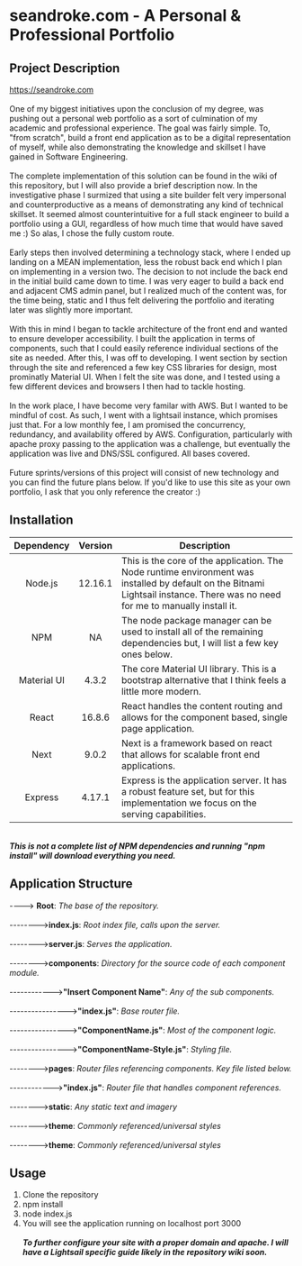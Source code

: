 # seandroke.com - A Personal & Professional Portfolio

## Project Description
<a href="https://seandroke.com" target="_blank">https://seandroke.com</a>
<br /><br />
One of my biggest initiatives upon the conclusion of my degree, was pushing out a personal web portfolio as a sort of
culmination of my academic and professional experience. The goal was fairly simple. To, "from scratch", build a front end application as to
be a digital representation of myself, while also demonstrating the knowledge and skillset I have gained in Software Engineering.
<br /><br />
The complete implementation of this solution can be found in the wiki of this repository, but I will also provide a brief description now.
In the investigative phase I surmized that using a site builder felt very impersonal and counterproductive as a means of demonstrating any
kind of technical skillset. It seemed almost counterintuitive for a full stack engineer to build a portfolio using a GUI, regardless of how much
time that would have saved me :) So alas, I chose the fully custom route.
<br /><br />
Early steps then involved determining a technology stack, where I ended up landing on a MEAN implementation, less the robust back end which
I plan on implementing in a version two. The decision to not include the back end in the initial build came down to time. I was very eager to build
a back end and adjacent CMS admin panel, but I realized much of the content was, for the time being, static and I thus felt delivering the portfolio and
iterating later was slightly more important.
<br /><br />
With this in mind I began to tackle architecture of the front end and wanted to ensure developer accessibility. I built the application in terms of
components, such that I could easily reference individual sections of the site as needed. After this, I was off to developing. I went section by section through
the site and referenced a few key CSS libraries for design, most prominatly Material UI. When I felt the site was done, and I tested using a few different
devices and browsers I then had to tackle hosting.
<br /><br />
In the work place, I have become very familar with AWS. But I wanted to be mindful of cost. As such, I went with a lightsail instance, which promises just that.
For a low monthly fee, I am promised the concurrency, redundancy, and availability offered by AWS. Configuration, particularly with apache proxy passing to the
application was a challenge, but eventually the application was live and DNS/SSL configured. All bases covered.
<br /><br />
Future sprints/versions of this project will consist of new technology and you can find the future plans below. If you'd like to use this site as your own portfolio,
I ask that you only reference the creator :)


## Installation
| Dependency | Version | Description |
| :--------: | :-----: | ----------- |
| Node.js | 12.16.1 | This is the core of the application. The Node runtime environment was installed by default on the Bitnami Lightsail instance. There was no need for me to manually install it. |
| NPM | NA | The node package manager can be used to install all of the remaining dependencies but, I will list a few key ones below. |
| Material UI | 4.3.2 | The core Material UI library. This is a bootstrap alternative that I think feels a little more modern. |
| React | 16.8.6 | React handles the content routing and allows for the component based, single page application. |
| Next | 9.0.2 | Next is a framework based on react that allows for scalable front end applications. |
| Express | 4.17.1 | Express is the application server. It has a robust feature set, but for this implementation we focus on the serving capabilities. |
<br />
<i><strong>This is not a complete list of NPM dependencies and running "npm install" will download everything you need.</i></strong>

## Application Structure
----> <strong>Root</strong>:<i> The base of the repository.</i>
<br /><br />
--------><strong>index.js</strong>:<i> Root index file, calls upon the server. </i>
<br /><br />
--------><strong>server.js</strong>:<i> Serves the application. </i>
<br /><br />
--------><strong>components</strong>:<i> Directory for the source code of each component module.</i>
<br /><br />
------------><strong>"Insert Component Name"</strong>:<i> Any of the sub components.</i>
<br /><br />
----------------><strong>"index.js"</strong>:<i> Base router file.</i>
<br /><br />
----------------><strong>"ComponentName.js"</strong>:<i> Most of the component logic.</i>
<br /><br />
----------------><strong>"ComponentName-Style.js"</strong>:<i> Styling file.</i>
<br /><br />
--------><strong>pages</strong>:<i> Router files referencing components. Key file listed below.</i>
<br /><br />
------------><strong>"index.js"</strong>:<i> Router file that handles component references.</i>
<br /><br />
--------><strong>static</strong>:<i> Any static text and imagery</i>
<br /><br />
--------><strong>theme</strong>:<i> Commonly referenced/universal styles</i>
<br /><br />
--------><strong>theme</strong>:<i> Commonly referenced/universal styles</i>

## Usage

1. Clone the repository
2. npm install
3. node index.js
4. You will see the application running on localhost port 3000
<br /><br />
<strong><i>To further configure your site with a proper domain and apache. I will have a Lightsail specific guide likely in the repository wiki soon.</strong></i>

